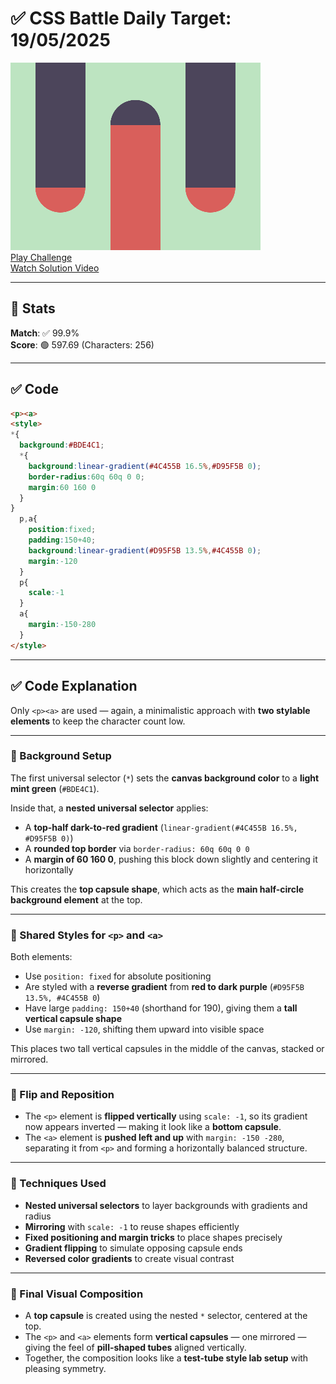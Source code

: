 # ✅ CSS Battle Daily Target: 19/05/2025

![Target](./images/19.png)  
[Play Challenge](https://cssbattle.dev/play/LJB84A1PFsKAXJbOoO4q)  
[Watch Solution Video](https://youtube.com/shorts/2vH0TC1o7Z0)

---

## 🔢 Stats

**Match**: ✅ 99.9%  
**Score**: 🟢 597.69 (Characters: 256)

---

## ✅ Code

```html
<p><a>
<style>
*{
  background:#BDE4C1;
  *{
    background:linear-gradient(#4C455B 16.5%,#D95F5B 0);
    border-radius:60q 60q 0 0;
    margin:60 160 0
  }
}
  p,a{
    position:fixed;
    padding:150+40;
    background:linear-gradient(#D95F5B 13.5%,#4C455B 0);
    margin:-120
  }
  p{
    scale:-1
  }
  a{
    margin:-150-280
  }
</style>
```

---

## ✅ Code Explanation

Only `<p><a>` are used — again, a minimalistic approach with **two stylable elements** to keep the character count low.

---

### 🎨 Background Setup

The first universal selector (`*`) sets the **canvas background color** to a **light mint green** (`#BDE4C1`).

Inside that, a **nested universal selector** applies:

* A **top-half dark-to-red gradient** (`linear-gradient(#4C455B 16.5%, #D95F5B 0)`)
* A **rounded top border** via `border-radius: 60q 60q 0 0`
* A **margin of 60 160 0**, pushing this block down slightly and centering it horizontally

This creates the **top capsule shape**, which acts as the **main half-circle background element** at the top.

---

### 🔺 Shared Styles for `<p>` and `<a>`

Both elements:

* Use `position: fixed` for absolute positioning
* Are styled with a **reverse gradient** from **red to dark purple** (`#D95F5B 13.5%, #4C455B 0`)
* Have large `padding: 150+40` (shorthand for 190), giving them a **tall vertical capsule shape**
* Use `margin: -120`, shifting them upward into visible space

This places two tall vertical capsules in the middle of the canvas, stacked or mirrored.

---

### 🔄 Flip and Reposition

* The `<p>` element is **flipped vertically** using `scale: -1`, so its gradient now appears inverted — making it look like a **bottom capsule**.
* The `<a>` element is **pushed left and up** with `margin: -150 -280`, separating it from `<p>` and forming a horizontally balanced structure.

---

### 🧠 Techniques Used

* **Nested universal selectors** to layer backgrounds with gradients and radius
* **Mirroring** with `scale: -1` to reuse shapes efficiently
* **Fixed positioning and margin tricks** to place shapes precisely
* **Gradient flipping** to simulate opposing capsule ends
* **Reversed color gradients** to create visual contrast

---

### 🧩 Final Visual Composition

* A **top capsule** is created using the nested `*` selector, centered at the top.
* The `<p>` and `<a>` elements form **vertical capsules** — one mirrored — giving the feel of **pill-shaped tubes** aligned vertically.
* Together, the composition looks like a **test-tube style lab setup** with pleasing symmetry.